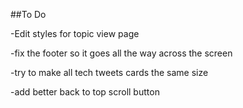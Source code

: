 ##To Do

-Edit styles for topic view page

-fix the footer so it goes all the way across the screen

-try to make all tech tweets cards the same size

-add better back to top scroll button
